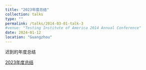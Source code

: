 ```yaml
---
title: "2023年度总结"
collection: talks
type: ""
permalink: /talks/2014-03-01-talk-3
#venue: "Testing Institute of America 2014 Annual Conference"
date: 2024-01-12
location: "Guangzhou"
---
```


迟到的年度总结


[2023年度总结](../assets/2024.01.14.pdf)
